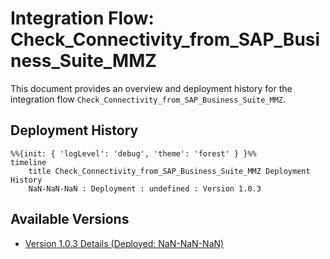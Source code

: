 # Integration Flow: Check_Connectivity_from_SAP_Business_Suite_MMZ

This document provides an overview and deployment history for the integration flow `Check_Connectivity_from_SAP_Business_Suite_MMZ`.

## Deployment History
<!-- DEPLOYMENT_TIMELINE_START -->
```mermaid
%%{init: { 'logLevel': 'debug', 'theme': 'forest' } }%%
timeline
    title Check_Connectivity_from_SAP_Business_Suite_MMZ Deployment History
    NaN-NaN-NaN : Deployment : undefined : Version 1.0.3
```
<!-- DEPLOYMENT_TIMELINE_END -->

## Available Versions
<!-- VERSION_LINKS_START -->
- [Version 1.0.3 Details (Deployed: NaN-NaN-NaN)](../Check_Connectivity_from_SAP_Business_Suite_MMZ-1.0.3/readme.md)
<!-- VERSION_LINKS_END -->